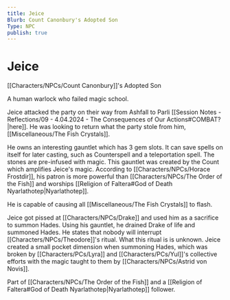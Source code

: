 ```yaml
---
title: Jeice
Blurb: Count Canonbury's Adopted Son
Type: NPC
publish: true
---
```


# Jeice
[[Characters/NPCs/Count Canonbury]]'s Adopted Son

A human warlock who failed magic school. 

Jeice attacked the party on their way from Ashfall to Parli [[Session Notes - Reflections/09 - 4.04.2024 - The Consequences of Our Actions#COMBAT?\|here]]. He was looking to return what the party stole from him, [[Miscellaneous/The Fish Crystals]]. 

He owns an interesting gauntlet which has 3 gem slots. It can save spells on itself for later casting, such as Counterspell and a teleportation spell. The stones are pre-infused with magic. This gauntlet was created by the Count which amplifies Jeice's magic. According to [[Characters/NPCs/Horace Frostdir]], his patron is more powerful than [[Characters/NPCs/The Order of the Fish]] and worships [[Religion of Faltera#God of Death Nyarlathotep\|Nyarlathotep]]. 

He is capable of causing all [[Miscellaneous/The Fish Crystals]] to flash. 

Jeice got pissed at [[Characters/NPCs/Drake]] and used him as a sacrifice to summon Hades. Using his gauntlet, he drained Drake of life and summoned Hades. He states that nobody will interrupt [[Characters/NPCs/Theodore]]'s ritual. What this ritual is is unknown. Jeice created a small pocket dimension when summoning Hades, which was broken by [[Characters/PCs/Lyra]] and [[Characters/PCs/Yul]]'s collective efforts with the magic taught to them by [[Characters/NPCs/Astrid von Novis]]. 

Part of [[Characters/NPCs/The Order of the Fish]] and a [[Religion of Faltera#God of Death Nyarlathotep\|Nyarlathotep]] follower. 